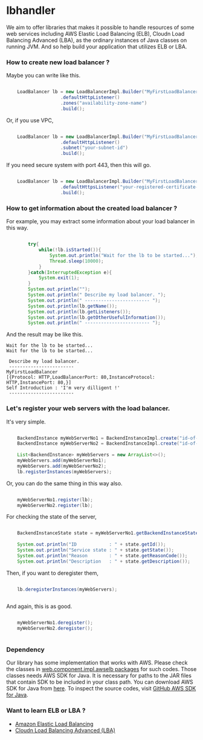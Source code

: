 lbhandler
=========

We aim to offer libraries that makes it possible to handle resources of some web services including AWS Elastic Load Balancing (ELB), Cloudn Load Balancing Advanced (LBA), as the ordinary instances of Java classes on running JVM. And so help build your application that utilizes ELB or LBA.


### How to create new load balancer ?

Maybe you can write like this.

```java

    LoadBalancer lb = new LoadBalancerImpl.Builder("MyFirstLoadBalancer")
                    .defaultHttpListener()
                    .zones("availability-zone-name")
                    .build();

```

Or, if you use VPC,

```java

    LoadBalancer lb = new LoadBalancerImpl.Builder("MyFirstLoadBalancer")
                    .defaultHttpListener()
                    .subnet("your-subnet-id")
                    .build();

```

If you need secure system with port 443, then this will go.

```java

    LoadBalancer lb = new LoadBalancerImpl.Builder("MyFirstLoadBalancer")
                    .defaultHttpsListener("your-registered-certificate-id")
                    .build();

```

### How to get information about the created load balancer ?

For example, you may extract some information about your load balancer in this way.

```java

        try{
            while(!lb.isStarted()){
                System.out.println("Wait for the lb to be started...");
                Thread.sleep(10000);
            }
        }catch(InterruptedException e){
            System.exit(1);
        }
        System.out.println("");
        System.out.println(" Describe my load balancer. ");
        System.out.println(" ------------------------ ");
        System.out.println(lb.getName());
        System.out.println(lb.getListeners());
        System.out.println(lb.getOtherUsefulInformation());
        System.out.println(" ------------------------ ");

```

And the result may be like this.

    Wait for the lb to be started...
    Wait for the lb to be started...
    
     Describe my load balancer. 
     ------------------------ 
    MyFirstLoadBalancer
    [{Protocol: HTTP,LoadBalancerPort: 80,InstanceProtocol: HTTP,InstancePort: 80,}]
    Self Introduction : 'I'm very dilligent !'
     ------------------------ 


### Let's register your web servers with the load balancer.

It's very simple.

```java

    BackendInstance myWebServerNo1 = BackendInstanceImpl.create("id-of-you-web-server-no-1");
    BackendInstance myWebServerNo2 = BackendInstanceImpl.create("id-of-you-web-server-no-2");
    
    List<BackendInstance> myWebServers = new ArrayList<>();
    myWebServers.add(myWebServerNo1);
    myWebServers.add(myWebServerNo2);
    lb.registerInstances(myWebServers);

```

Or, you can do the same thing in this way also.

```java

    myWebServerNo1.register(lb);
    myWebServerNo2.register(lb);

```

For checking the state of the server,

```java

    BackendInstanceState state = myWebServerNo1.getBackendInstanceState();
    
    System.out.println("ID            : " + state.getId());
    System.out.println("Service state : " + state.getState());
    System.out.println("Reason        : " + state.getReasonCode());
    System.out.println("Description   : " + state.getDescription());

```


Then, if you want to deregister them,

```java

    lb.deregisterInstances(myWebServers);
    
```

And again, this is as good.

```java

    myWebServerNo1.deregister();
    myWebServerNo2.deregister();
    
```

### Dependency

Our library has some implementation that works with AWS. Please check the classes in [web.component.impl.awselb packages](https://github.com/Hiroshi1978/lbhandler/tree/master/web/component/impl/awselb) for such codes. Those classes needs AWS SDK for Java. It is necessary for paths to the JAR files that contain SDK to be included in your class path.
You can download AWS SDK for Java from [here](https://aws.amazon.com/jp/sdkforjava/).
To inspect the source codes, visit [GitHub AWS SDK for Java](https://github.com/aws/aws-sdk-java).

### Want to learn ELB or LBA ?

 * [Amazon Elastic Load Balancing](http://aws.amazon.com/jp/elasticloadbalancing/)
 * [Cloudn Load Balancing Advanced (LBA)](http://www.ntt.com/cloudn/data/lba.html)
